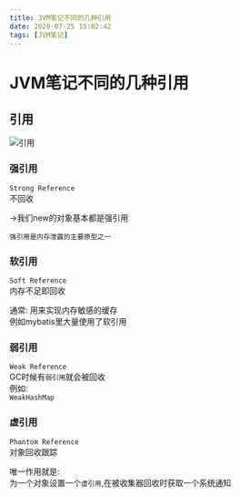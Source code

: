 ```yaml
---
title: JVM笔记不同的几种引用
date: 2020-07-25 15:02:42
tags: [JVM笔记]
---
```


# JVM笔记不同的几种引用

## 引用

![引用](/img/2020-07-02/92.png)  

### 强引用
`Strong Reference`  
不回收   

->我们new的对象基本都是强引用

`强引用是内存泄露的主要原型之一`
<!--more-->

### 软引用
`Soft Reference`  
内存不足即回收  

通常: 用来实现内存敏感的缓存  
例如mybatis里大量使用了软引用


### 弱引用 
`Weak Reference`  
GC时候有`弱引用`就会被回收   
例如:  
`WeakHashMap`



### 虚引用
`Phantom Reference`  
对象回收跟踪    

唯一作用就是:  
为一个对象设置一个`虚引用`,在被收集器回收时获取一个系统通知
